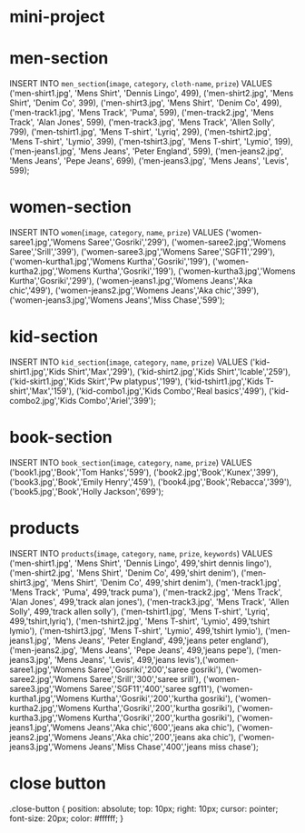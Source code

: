 # mini-project
# men-section
INSERT INTO `men_section`(`image`, `category`, `cloth-name`, `prize`) VALUES ('men-shirt1.jpg', 'Mens Shirt', 'Dennis Lingo', 499), ('men-shirt2.jpg', 'Mens Shirt', 'Denim Co', 399), ('men-shirt3.jpg', 'Mens Shirt', 'Denim Co', 499), ('men-track1.jpg', 'Mens Track', 'Puma', 599), ('men-track2.jpg', 'Mens Track', 'Alan Jones', 599), ('men-track3.jpg', 'Mens Track', 'Allen Solly', 799), ('men-tshirt1.jpg', 'Mens T-shirt', 'Lyriq', 299), ('men-tshirt2.jpg', 'Mens T-shirt', 'Lymio', 399), ('men-tshirt3.jpg', 'Mens T-shirt', 'Lymio', 199), ('men-jeans1.jpg', 'Mens Jeans', 'Peter England', 599), ('men-jeans2.jpg', 'Mens Jeans', 'Pepe Jeans', 699), ('men-jeans3.jpg', 'Mens Jeans', 'Levis', 599);

# women-section
INSERT INTO `women`(`image`, `category`, `name`, `prize`) VALUES ('women-saree1.jpg','Womens Saree','Gosriki','299'), ('women-saree2.jpg','Womens Saree','Srill','399'), ('women-saree3.jpg','Womens Saree','SGF11','299'), ('women-kurtha1.jpg','Womens Kurtha','Gosriki','199'), ('women-kurtha2.jpg','Womens Kurtha','Gosriki','199'), ('women-kurtha3.jpg','Womens Kurtha','Gosriki','299'), ('women-jeans1.jpg','Womens Jeans','Aka chic','499'), ('women-jeans2.jpg','Womens Jeans','Aka chic','399'), ('women-jeans3.jpg','Womens Jeans','Miss Chase','599');

# kid-section
INSERT INTO `kid_section`(`image`, `category`, `name`, `prize`) VALUES ('kid-shirt1.jpg','Kids Shirt','Max','299'), ('kid-shirt2.jpg','Kids Shirt','Icable','259'), ('kid-skirt1.jpg','Kids Skirt','Pw platypus','199'), ('kid-tshirt1.jpg','Kids T-shirt','Max','159'), ('kid-combo1.jpg','Kids Combo','Real basics','499'), ('kid-combo2.jpg','Kids Combo','Ariel','399');

# book-section
INSERT INTO `book_section`(`image`, `category`, `name`, `prize`) VALUES ('book1.jpg','Book','Tom Hanks','599'), ('book2.jpg','Book','Kunex','399'), ('book3.jpg','Book','Emily Henry','459'), ('book4.jpg','Book','Rebacca','399'), ('book5.jpg','Book','Holly Jackson','699');

# products
INSERT INTO `products`(`image`, `category`, `name`, `prize`, `keywords`) VALUES ('men-shirt1.jpg', 'Mens Shirt', 'Dennis Lingo', 499,'shirt dennis lingo'), ('men-shirt2.jpg', 'Mens Shirt', 'Denim Co', 499,'shirt denim'), ('men-shirt3.jpg', 'Mens Shirt', 'Denim Co', 499,'shirt denim'), ('men-track1.jpg', 'Mens Track', 'Puma', 499,'track puma'), ('men-track2.jpg', 'Mens Track', 'Alan Jones', 499,'track alan jones'), ('men-track3.jpg', 'Mens Track', 'Allen Solly', 499,'track allen solly'), ('men-tshirt1.jpg', 'Mens T-shirt', 'Lyriq', 499,'tshirt,lyriq'), ('men-tshirt2.jpg', 'Mens T-shirt', 'Lymio', 499,'tshirt lymio'), ('men-tshirt3.jpg', 'Mens T-shirt', 'Lymio', 499,'tshirt lymio'), ('men-jeans1.jpg', 'Mens Jeans', 'Peter England', 499,'jeans peter england'), ('men-jeans2.jpg', 'Mens Jeans', 'Pepe Jeans', 499,'jeans pepe'), ('men-jeans3.jpg', 'Mens Jeans', 'Levis', 499,'jeans levis'),('women-saree1.jpg','Womens Saree','Gosriki','200','saree gosriki'), ('women-saree2.jpg','Womens Saree','Srill','300','saree srill'), ('women-saree3.jpg','Womens Saree','SGF11','400','saree sgf11'), ('women-kurtha1.jpg','Womens Kurtha','Gosriki','200','kurtha gosriki'), ('women-kurtha2.jpg','Womens Kurtha','Gosriki','200','kurtha gosriki'), ('women-kurtha3.jpg','Womens Kurtha','Gosriki','200','kurtha gosriki'), ('women-jeans1.jpg','Womens Jeans','Aka chic','600','jeans aka chic'), ('women-jeans2.jpg','Womens Jeans','Aka chic','200','jeans aka chic'), ('women-jeans3.jpg','Womens Jeans','Miss Chase','400','jeans miss chase');

# close button
<link rel="stylesheet" href="https://cdnjs.cloudflare.com/ajax/libs/font-awesome/6.4.0/css/all.min.css"
        integrity="sha512-iecdLmaskl7CVkqkXNQ/ZH/XLlvWZOJyj7Yy7tcenmpD1ypASozpmT/E0iPtmFIB46ZmdtAc9eNBvH0H/ZpiBw=="
        crossorigin="anonymous" referrerpolicy="no-referrer" />
        .close-button {
            position: absolute;
            top: 10px;
            right: 10px;
            cursor: pointer;
            font-size: 20px;
            color: #ffffff;
        }
        <span class="close-button" onclick="freelook(event)">
                <i class="fas fa-times"></i>
            </span>
